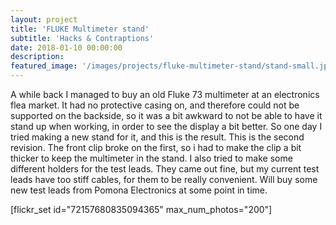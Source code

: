 ```yaml
---
layout: project
title: 'FLUKE Multimeter stand'
subtitle: 'Hacks & Contraptions'
date: 2018-01-10 00:00:00
description: 
featured_image: '/images/projects/fluke-multimeter-stand/stand-small.jpg'
---
```



A while back I managed to buy an old Fluke 73 multimeter at an electronics flea market.
It had no protective casing on, and therefore could not be supported on the backside, so it was a bit awkward to not be able to have it stand up when working, in order to see the display a bit better.
So one day I tried making a new stand for it, and this is the result. This is the second revision. The front clip broke on the first, so i had to make the clip a bit thicker to keep the multimeter in the stand. I also tried to make some different holders for the test leads. They came out fine, but my current test leads have too stiff cables, for them to be really convenient. Will buy some new test leads from Pomona Electronics at some point in time.



[flickr_set id="72157680835094365" max_num_photos="200"]